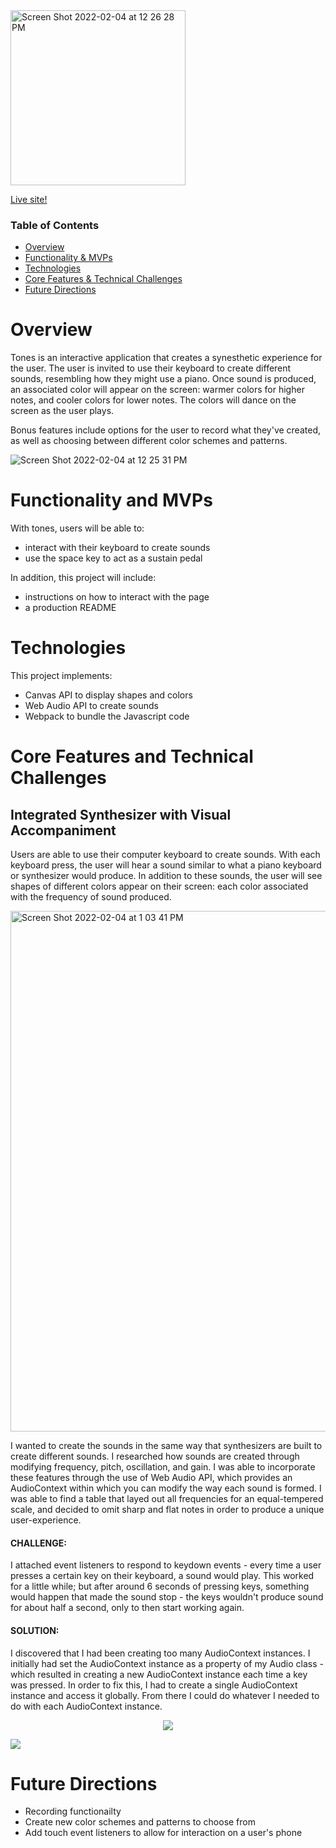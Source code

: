 <img width="280" alt="Screen Shot 2022-02-04 at 12 26 28 PM" src="https://user-images.githubusercontent.com/88460822/152575303-5a5d835a-004e-4d83-9857-c29484f04bc7.png">




<a href="https://moodln.github.io/tones/">Live site!</a>

### Table of Contents
- [Overview](#overview)
- [Functionality & MVPs](#functionality-and-mvps)
- [Technologies](#technologies)
- [Core Features & Technical Challenges](#core-features-and-technical-challenges)
- [Future Directions](#future-directions)


# Overview
Tones is an interactive application that creates a synesthetic experience for the user. The user is invited to use their keyboard to create different sounds, resembling how they might use a piano. Once sound is produced, an associated color will appear on the screen: warmer colors for higher notes, and cooler colors for lower notes. The colors will dance on the screen as the user plays. 

Bonus features include options for the user to record what they've created, as well as choosing between different color schemes and patterns.  

 ![Screen Shot 2022-02-04 at 12 25 31 PM](https://user-images.githubusercontent.com/88460822/152574568-ee2e3566-bf35-4f4f-9a2f-f9569fb5ebfb.png)

# Functionality and MVPs

With tones, users will be able to:

- interact with their keyboard to create sounds
- use the space key to act as a sustain pedal


In addition, this project will include:

- instructions on how to interact with the page 
- a production README


# Technologies

This project implements: 
- Canvas API to display shapes and colors
- Web Audio API to create sounds
- Webpack to bundle the Javascript code

# Core Features and Technical Challenges 

## Integrated Synthesizer with Visual Accompaniment
Users are able to use their computer keyboard to create sounds. With each keyboard press, the user will hear a sound similar to what a piano keyboard or synthesizer would produce. In addition to these sounds, the user will see shapes of different colors appear on their screen: each color associated with the frequency of sound produced. 

<img width="833" alt="Screen Shot 2022-02-04 at 1 03 41 PM" src="https://user-images.githubusercontent.com/88460822/152580181-9ac0ee9b-be21-4842-b464-4bd3723f7c0d.png">

I wanted to create the sounds in the same way that synthesizers are built to create different sounds. I researched how sounds are created through modifying frequency, pitch, oscillation, and gain. I was able to incorporate these features through the use of Web Audio API, which provides an AudioContext within which you can modify the way each sound is formed. I was able to find a table that layed out all frequencies for an equal-tempered scale, and decided to omit sharp and flat notes in order to produce a unique user-experience. 

#### **CHALLENGE:**
I attached event listeners to respond to keydown events - every time a user presses a certain key on their keyboard, a sound would play. This worked for a little while; but after around 6 seconds of pressing keys, something would happen that made the sound stop - the keys wouldn't produce sound for about half a second, only to then start working again.

#### **SOLUTION:**
I discovered that I had been creating too many AudioContext instances. I initially had set the AudioContext instance as a property of my Audio class - which resulted in creating a new AudioContext instance each time a key was pressed. In order to fix this, I had to create a single AudioContext instance and access it globally. From there I could do whatever I needed to do with each AudioContext instance. 

<p align="center">
    <img src="https://user-images.githubusercontent.com/88460822/152590902-16677691-9e11-4936-84bf-6f5f6a9c3e18.png"
          align="middle" height="auto" width="auto" />
 <br><p></p>
    <img src="https://user-images.githubusercontent.com/88460822/152590990-32afae93-7521-4e45-aa90-e329c1a99663.png"
         align="middle" width="auto" height="auto" />
</p>

# Future Directions 

- Recording functionailty
- Create new color schemes and patterns to choose from 
- Add touch event listeners to allow for interaction on a user's phone 
